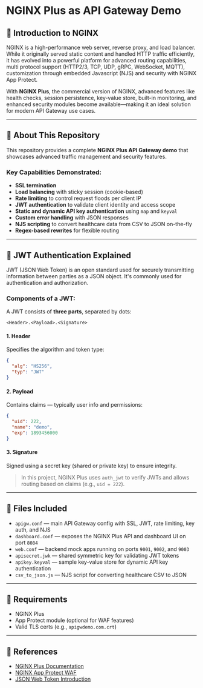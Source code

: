 # NGINX Plus as API Gateway Demo

## 🔰 Introduction to NGINX

NGINX is a high-performance web server, reverse proxy, and load balancer. While it originally served static content and handled HTTP traffic efficiently, it has evolved into a powerful platform for advanced routing capabilities, multi protocol support (HTTP2/3, TCP, UDP, gRPC, WebSocket, MQTT), customization through embedded Javascript (NJS) and security with NGINX App Protect.

With **NGINX Plus**, the commercial version of NGINX, advanced features like health checks, session persistence, key-value store, built-in monitoring, and enhanced security modules become available—making it an ideal solution for modern API Gateway use cases.

---

## 🚀 About This Repository

This repository provides a complete **NGINX Plus API Gateway demo** that showcases advanced traffic management and security features.

### Key Capabilities Demonstrated:

* **SSL termination**
* **Load balancing** with sticky session (cookie-based)
* **Rate limiting** to control request floods per client IP
* **JWT authentication** to validate client identity and access scope
* **Static and dynamic API key authentication** using `map` and `keyval`
* **Custom error handling** with JSON responses
* **NJS scripting** to convert healthcare data from CSV to JSON on-the-fly
* **Regex-based rewrites** for flexible routing

---

## 🔐 JWT Authentication Explained

JWT (JSON Web Token) is an open standard used for securely transmitting information between parties as a JSON object. It's commonly used for authentication and authorization.

### Components of a JWT:

A JWT consists of **three parts**, separated by dots:

```
<Header>.<Payload>.<Signature>
```

#### 1. **Header**

Specifies the algorithm and token type:

```json
{
  "alg": "HS256",
  "typ": "JWT"
}
```

#### 2. **Payload**

Contains claims — typically user info and permissions:

```json
{
  "uid": 222,
  "name": "demo",
  "exp": 1893456000
}
```

#### 3. **Signature**

Signed using a secret key (shared or private key) to ensure integrity.

> In this project, NGINX Plus uses `auth_jwt` to verify JWTs and allows routing based on claims (e.g., `uid = 222`).

---

## 📂 Files Included

* `apigw.conf` — main API Gateway config with SSL, JWT, rate limiting, key auth, and NJS
* `dashboard.conf` — exposes the NGINX Plus API and dashboard UI on port `8084`
* `web.conf` — backend mock apps running on ports `9001`, `9002`, and `9003`
* `apisecret.jwk` — shared symmetric key for validating JWT tokens
* `apikey.keyval` — sample key-value store for dynamic API key authentication
* `csv_to_json.js` — NJS script for converting healthcare CSV to JSON

---

## 📌 Requirements

* NGINX Plus
* App Protect module (optional for WAF features)
* Valid TLS certs (e.g., `apigwdemo.com.crt`)

---

## 📘 References

* [NGINX Plus Documentation](https://docs.nginx.com/nginx/)
* [NGINX App Protect WAF](https://docs.nginx.com/nginx-app-protect/)
* [JSON Web Token Introduction](https://jwt.io/introduction/)



